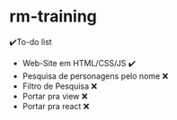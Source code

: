 # rm-training

✔️To-do list
- Web-Site em HTML/CSS/JS ✔️
- Pesquisa de personagens pelo nome ❌
- Filtro de Pesquisa ❌
- Portar pra view ❌
- Portar pra react ❌
